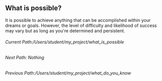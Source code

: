 ## What is possible? 

It is possible to achieve anything that can be accomplished within your dreams or goals. However, the level of difficulty and likelihood of success may 
vary but as long as you're determined and persistent.

###### Current Path:/Users/student/my_project/what_is_possible
###### Next Path: Nothing
###### Previous Path:/Users/student/my_project/what_do_you_know 

